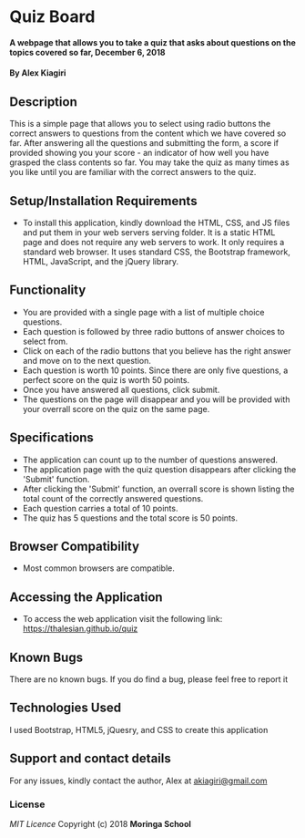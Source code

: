 # Quiz Board
#### A webpage that allows you to take a quiz that asks about questions on the topics covered so far, December 6, 2018
#### By **Alex Kiagiri**

## Description
This is a simple page that allows you to select using radio buttons the correct answers to questions from the content which we have covered so far. After answering all the questions and submitting the form, a score if provided showing you your score - an indicator of how well you have grasped the class contents so far. You may take the quiz as many times as you like until you are familiar with the correct answers to the quiz.

## Setup/Installation Requirements
* To install this application, kindly download the HTML, CSS, and JS files and put them in your web servers serving folder. It is a static HTML page and does not require any web servers to work. It only requires a standard web browser. It uses standard CSS, the Bootstrap framework, HTML, JavaScript, and the jQuery library.

## Functionality

* You are provided with a single page with a list of multiple choice questions. 
* Each question is followed by three radio buttons of answer choices to select from. 
* Click on each of the radio buttons that you believe has the right answer and move on to the next question.
* Each question is worth 10 points. Since there are only five questions, a perfect score on the quiz is worth 50 points.
* Once you have answered all questions, click submit.
* The questions on the page will disappear and you will be provided with your overrall score on the quiz on the same page.

## Specifications

* The application can count up to the number of questions answered.
* The application page with the quiz question disappears after clicking the 'Submit' function.
* After clicking the 'Submit' function, an overrall score is shown listing the total count of the correctly answered questions.
* Each question carries a total of 10 points.
* The quiz has 5 questions and the total score is 50 points.

## Browser Compatibility

* Most common browsers are compatible.

## Accessing the Application

* To access the web application visit the following link: https://thalesian.github.io/quiz

## Known Bugs
There are no known bugs. If you do find a bug, please feel free to report it

## Technologies Used
I used Bootstrap, HTML5, jQuesry, and CSS to create this application

## Support and contact details
For any issues, kindly contact the author, Alex at akiagiri@gmail.com

### License
*MIT Licence*
Copyright (c) 2018 **Moringa School**